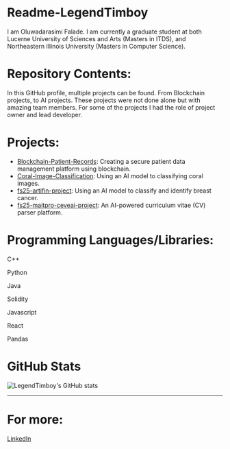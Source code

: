 # Readme-LegendTimboy
I am Oluwadarasimi Falade. I am currently a graduate student at both Lucerne University of Sciences and Arts (Masters in ITDS), and Northeastern Illinois University (Masters in Computer Science).

# Repository Contents:
In this GitHub profile, multiple projects can be found. From Blockchain projects, to AI projects. These projects were not done alone but with amazing team members. For some of the projects I had the role of project owner and lead developer.


# Projects:
- [Blockchain-Patient-Records](https://github.com/LegendTimboy/Blockchain-Patient-Records): Creating a secure patient data management platform using blockchain.
- [Coral-Image-Classification](https://github.com/LegendTimboy/Coral-Image-Classification): Using an AI model to classifying coral images.
- [fs25-artifin-project](https://github.com/LegendTimboy/fs25-artifin-project): Using an AI model to classify and identify breast cancer.
- [fs25-maitpro-ceveai-project](https://github.com/LegendTimboy/fs25-maitpro-ceveai-project): An AI-powered curriculum vitae (CV) parser platform.

# Programming Languages/Libraries:
C++

Python

Java

Solidity

Javascript

React

Pandas
 
# GitHub Stats

![LegendTimboy's GitHub stats](https://github-readme-stats.vercel.app/api?username=LegendTimboy&show_icons=true&theme=radical)

---

# For more:
[LinkedIn](www.linkedin.com/in/oluwadarasimi-falade-021a59382)
